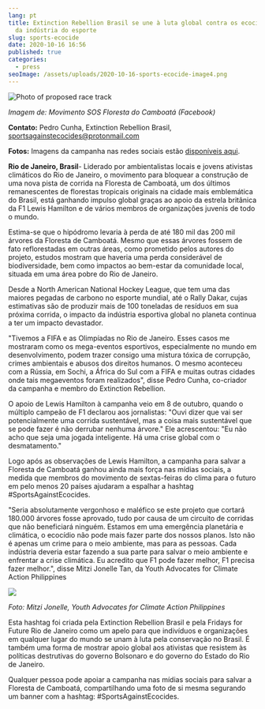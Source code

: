 ```yaml
---
lang: pt
title: Extinction Rebellion Brasil se une à luta global contra os ecocídios 
  da indústria do esporte 
slug: sports-ecocide
date: 2020-10-16 16:56
published: true
categories:
  - press
seoImage: /assets/uploads/2020-10-16-sports-ecocide-image4.png
---
```

![Photo of proposed race
track](/assets/uploads/2020-10-16-sports-ecocide-image4.png)

*Imagem de: Movimento SOS Floresta do Camboatá (Facebook)*

**Contato:** Pedro Cunha, Extinction Rebellion Brasil, [sportsagainstecocides@protonmail.com](mailto:sportsagainstecocides@protonmail.com)

**Fotos:** Imagens da campanha nas redes sociais estão [disponíveis aqui](https://drive.google.com/drive/folders/1u_Tzx8Hotf946spu1ObdeuLa_SUWQQUP?usp=sharing).

**Rio de Janeiro, Brasil**- Liderado por ambientalistas locais e jovens ativistas climáticos do Rio de Janeiro, o movimento para bloquear a construção de uma nova pista de corrida na Floresta de Camboatá, um dos últimos remanescentes de florestas tropicais originais na cidade mais emblemática do Brasil, está ganhando impulso global graças ao apoio da estrela britânica da F1 Lewis Hamilton e de vários membros de organizações juvenis de todo o mundo.

Estima-se que o hipódromo levaria à perda de até 180 mil das 200 mil árvores
da Floresta de Camboatá. Mesmo que essas árvores fossem de fato
reflorestadas em outras áreas, como prometido pelos autores do projeto,
estudos mostram que haveria uma perda considerável de biodiversidade, bem
como impactos ao bem-estar da comunidade local, situada em uma área pobre do
Rio de Janeiro.

Desde a North American National Hockey League, que tem uma das maiores
pegadas de carbono no esporte mundial, até o Rally Dakar, cujas estimativas
são de produzir mais de 100 toneladas de resíduos em sua próxima corrida, o
impacto da indústria esportiva global no planeta continua a ter um impacto
devastador.

"Tivemos a FIFA e as Olimpíadas no Rio de Janeiro. Esses casos me mostraram
como os mega-eventos esportivos, especialmente no mundo em desenvolvimento,
podem trazer consigo uma mistura tóxica de corrupção, crimes ambientais e
abusos dos direitos humanos. O mesmo aconteceu com a Rússia, em Sochi, a
África do Sul com a FIFA e muitas outras cidades onde tais megaeventos foram
realizados", disse Pedro Cunha, co-criador da campanha e membro do
Extinction Rebellion.

O apoio de Lewis Hamilton à campanha veio em 8 de outubro, quando o múltiplo
campeão de F1 declarou aos jornalistas: "Ouvi dizer que vai ser
potencialmente uma corrida sustentável, mas a coisa mais sustentável que se
pode fazer é não derrubar nenhuma árvore." Ele acrescentou: "Eu não acho que
seja uma jogada inteligente. Há uma crise global com o desmatamento."

Logo após as observações de Lewis Hamilton, a campanha para salvar a
Floresta de Camboatá ganhou ainda mais força nas mídias sociais, a medida
que membros do movimento de sextas-feiras do clima para o futuro em pelo
menos 20 países ajudaram a espalhar a hashtag #SportsAgainstEcocides.

"Seria absolutamente vergonhoso e maléfico se este projeto que cortará
180.000 árvores fosse aprovado, tudo por causa de um circuito de corridas
que não beneficiará ninguém. Estamos em uma emergência planetária e
climática, o ecocídio não pode mais fazer parte dos nossos planos. Isto não
é apenas um crime para o meio ambiente, mas para as pessoas. Cada indústria
deveria estar fazendo a sua parte para salvar o meio ambiente e enfrentar a
crise climática. Eu acredito que F1 pode fazer melhor, F1 precisa fazer
melhor.", disse Mitzi Jonelle Tan, da Youth Advocates for Climate Action
Philippines

![](/assets/uploads/2020-10-16-sports-ecocide-image1.png)

*Foto: Mitzi Jonelle, Youth Advocates for Climate Action Philippines*

Esta hashtag foi criada pela Extinction Rebellion Brasil e pela Fridays for
Future Rio de Janeiro como um apelo para que indivíduos e organizações em
qualquer lugar do mundo se unam à luta pela conservação no Brasil. É também
uma forma de mostrar apoio global aos ativistas que resistem às políticas
destrutivas do governo Bolsonaro e do governo do Estado do Rio de Janeiro.

Qualquer pessoa pode apoiar a campanha nas mídias sociais para salvar a
Floresta de Camboatá, compartilhando uma foto de si mesma segurando um
banner com a hashtag: #SportsAgainstEcocides.
